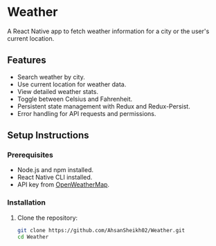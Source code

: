 # Weather

A React Native app to fetch weather information for a city or the user's current location.

## Features

- Search weather by city.
- Use current location for weather data.
- View detailed weather stats.
- Toggle between Celsius and Fahrenheit.
- Persistent state management with Redux and Redux-Persist.
- Error handling for API requests and permissions.

## Setup Instructions

### Prerequisites

- Node.js and npm installed.
- React Native CLI installed.
- API key from [OpenWeatherMap](https://weatherapi.com/).

### Installation

1. Clone the repository:
   ```bash
   git clone https://github.com/AhsanSheikh02/Weather.git
   cd Weather
   ```
